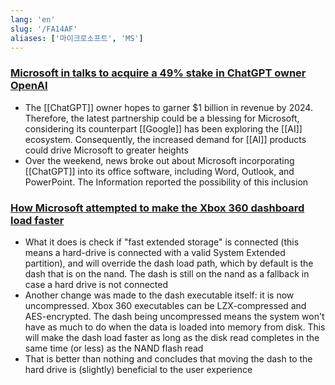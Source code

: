 ```yaml
---
lang: 'en'
slug: '/FA14AF'
aliases: ['마이크로소프트', 'MS']
---
```


### [Microsoft in talks to acquire a 49% stake in ChatGPT owner OpenAI](https://watcher.guru/news/microsoft-plans-to-acquire-a-49-stake-in-chatgpt-owner-openai)

- The [[ChatGPT]] owner hopes to garner $1 billion in revenue by 2024. Therefore, the latest partnership could be a blessing for Microsoft, considering its counterpart [[Google]] has been exploring the [[AI]] ecosystem. Consequently, the increased demand for [[AI]] products could drive Microsoft to greater heights
- Over the weekend, news broke out about Microsoft incorporating [[ChatGPT]] into its office software, including Word, Outlook, and PowerPoint. The Information reported the possibility of this inclusion

### [How Microsoft attempted to make the Xbox 360 dashboard load faster](https://eaton-works.com/2023/01/09/how-microsoft-attempted-to-make-the-xbox-360-dashboard-load-faster/)

- What it does is check if "fast extended storage" is connected (this means a hard-drive is connected with a valid System Extended partition), and will override the dash load path, which by default is the dash that is on the nand. The dash is still on the nand as a fallback in case a hard drive is not connected
- Another change was made to the dash executable itself: it is now uncompressed. Xbox 360 executables can be LZX-compressed and AES-encrypted. The dash being uncompressed means the system won't have as much to do when the data is loaded into memory from disk. This will make the dash load faster as long as the disk read completes in the same time (or less) as the NAND flash read
- That is better than nothing and concludes that moving the dash to the hard drive is (slightly) beneficial to the user experience
